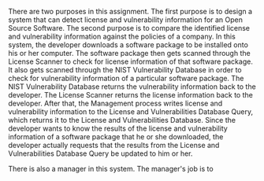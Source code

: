 There are two purposes in this assignment. The first purpose is to design a system that can detect license and vulnerability information for an Open Source Software. The second purpose is to compare the identified license and vulnerability information against the policies of a company. In this system, the developer downloads a software package to be installed onto his or her computer. The software package then gets scanned through the License Scanner to check for license information of that software package. It also gets scanned through the NIST Vulnerability Database in order to check for vulnerability information of a particular software package. The NIST Vulnerability Database returns the vulnerability information back to the developer. The License Scanner returns the license information back to the developer. After that, the Management process writes license and vulnerability information to the License and Vulnerabilities Database Query, which returns it to the License and Vulnerabilities Database. Since the developer wants to know the results of the license and vulnerability information of a software package that he or she downloaded, the developer actually requests that the results from the License and Vulnerabilities Database Query be updated to him or her. 

There is also a manager in this system. The manager's job is to 
